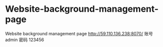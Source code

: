 # Website-background-management-page
Website background management page
http://59.110.136.238:8070/ 
账号 admin 
密码 123456
